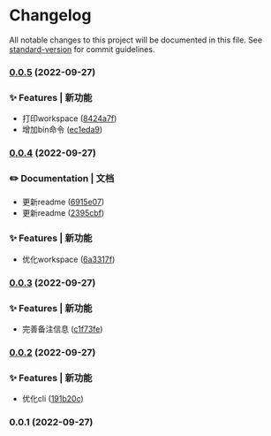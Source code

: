 # Changelog

All notable changes to this project will be documented in this file. See [standard-version](https://github.com/conventional-changelog/standard-version) for commit guidelines.

### [0.0.5](https://github.com/novlan1/light-mp-cli/compare/v0.0.4...v0.0.5) (2022-09-27)


### ✨ Features | 新功能

* 打印workspace ([8424a7f](https://github.com/novlan1/light-mp-cli/commit/8424a7f8145dadd1e393cbfc40593925fab47fcd))
* 增加bin命令 ([ec1eda9](https://github.com/novlan1/light-mp-cli/commit/ec1eda9ef4c74a01f39c84a22b3ddc83df273840))

### [0.0.4](https://github.com/novlan1/light-mp-cli/compare/v0.0.3...v0.0.4) (2022-09-27)


### ✏️ Documentation | 文档

* 更新readme ([6915e07](https://github.com/novlan1/light-mp-cli/commit/6915e07e2548ab1749662ca09a972463ea64b64b))
* 更新readme ([2395cbf](https://github.com/novlan1/light-mp-cli/commit/2395cbfba57f6f7125b57d182bb085e5e6344f02))


### ✨ Features | 新功能

* 优化workspace ([6a3317f](https://github.com/novlan1/light-mp-cli/commit/6a3317f1fa423deb299a54f0b6f3115d90ea2094))

### [0.0.3](https://github.com/novlan1/light-mp-cli/compare/v0.0.2...v0.0.3) (2022-09-27)


### ✨ Features | 新功能

* 完善备注信息 ([c1f73fe](https://github.com/novlan1/light-mp-cli/commit/c1f73fe2e005c0f6ce642406b8e46250d3b3e17d))

### [0.0.2](https://github.com/novlan1/light-mp-cli/compare/v0.0.1...v0.0.2) (2022-09-27)


### ✨ Features | 新功能

* 优化cli ([191b20c](https://github.com/novlan1/light-mp-cli/commit/191b20c9f5f50848f23763a9cab6359b5efd4952))

### 0.0.1 (2022-09-27)

